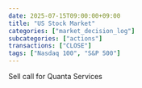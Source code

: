 ```yaml
---
date: 2025-07-15T09:00:00+09:00
title: "US Stock Market"
categories: ["market_decision_log"]
subcategories: ["actions"]
transactions: ["CLOSE"]
tags: ["Nasdaq 100", "S&P 500"]
---
```


Sell call for Quanta Services